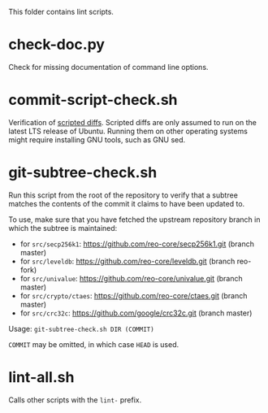 This folder contains lint scripts.

check-doc.py
============
Check for missing documentation of command line options.

commit-script-check.sh
======================
Verification of [scripted diffs](/doc/developer-notes.md#scripted-diffs).
Scripted diffs are only assumed to run on the latest LTS release of Ubuntu. Running them on other operating systems
might require installing GNU tools, such as GNU sed.

git-subtree-check.sh
====================
Run this script from the root of the repository to verify that a subtree matches the contents of
the commit it claims to have been updated to.

To use, make sure that you have fetched the upstream repository branch in which the subtree is
maintained:
* for `src/secp256k1`: https://github.com/reo-core/secp256k1.git (branch master)
* for `src/leveldb`: https://github.com/reo-core/leveldb.git (branch reo-fork)
* for `src/univalue`: https://github.com/reo-core/univalue.git (branch master)
* for `src/crypto/ctaes`: https://github.com/reo-core/ctaes.git (branch master)
* for `src/crc32c`: https://github.com/google/crc32c.git (branch master)

Usage: `git-subtree-check.sh DIR (COMMIT)`

`COMMIT` may be omitted, in which case `HEAD` is used.

lint-all.sh
===========
Calls other scripts with the `lint-` prefix.
